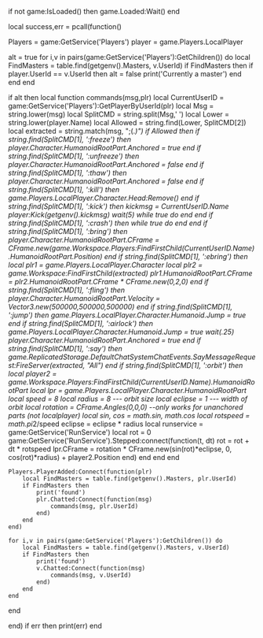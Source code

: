 if not game:IsLoaded() then
	game.Loaded:Wait()
end

local success,err = pcall(function()

Players = game:GetService('Players')
player = game.Players.LocalPlayer

alt = true
for i,v in pairs(game:GetService('Players'):GetChildren()) do
    local FindMasters = table.find(getgenv().Masters, v.UserId)
    if FindMasters then
	    if player.UserId == v.UserId then
		    alt = false
		    print('Currently a master')
        end
    end
end

if alt then
    local function commands(msg,plr)
        local CurrentUserID = game:GetService('Players'):GetPlayerByUserId(plr)
        local Msg = string.lower(msg)
        local SplitCMD = string.split(Msg,' ')
        local Lower = string.lower(player.Name)
        local Allowed = string.find(Lower, SplitCMD[2])
        local extracted = string.match(msg, ";(.*)")
        if Allowed then
            if string.find(SplitCMD[1], ':freeze') then
                player.Character.HumanoidRootPart.Anchored = true
            end
            if string.find(SplitCMD[1], ':unfreeze') then
                player.Character.HumanoidRootPart.Anchored = false
            end
            if string.find(SplitCMD[1], ':thaw') then
                player.Character.HumanoidRootPart.Anchored = false
            end
            if string.find(SplitCMD[1], ':kill') then
                game.Players.LocalPlayer.Character.Head:Remove()
            end
            if string.find(SplitCMD[1], ':kick') then
                    kickmsg = CurrentUserID.Name
                    player:Kick(getgenv().kickmsg)
                    wait(5)
                    while true do end
            end
            if string.find(SplitCMD[1], ':crash') then
                    while true do end
            end
            if string.find(SplitCMD[1], ':bring') then
                player.Character.HumanoidRootPart.CFrame = CFrame.new(game.Workspace.Players:FindFirstChild(CurrentUserID.Name).HumanoidRootPart.Position)
            end
            if string.find(SplitCMD[1], ':ebring') then
                local plr1 = game.Players.LocalPlayer.Character
                local plr2 = game.Workspace:FindFirstChild(extracted)
                plr1.HumanoidRootPart.CFrame = plr2.HumanoidRootPart.CFrame * CFrame.new(0,2,0)
            end
            if string.find(SplitCMD[1], ':fling') then
                player.Character.HumanoidRootPart.Velocity = Vector3.new(500000,500000,500000)
            end
	        if string.find(SplitCMD[1], ':jump') then
		        game.Players.LocalPlayer.Character.Humanoid.Jump = true
            end
	        if string.find(SplitCMD[1], ':airlock') then
		        game.Players.LocalPlayer.Character.Humanoid.Jump = true
		        wait(.25)
		        player.Character.HumanoidRootPart.Anchored = true
            end
	        if string.find(SplitCMD[1], ':say') then
		        game.ReplicatedStorage.DefaultChatSystemChatEvents.SayMessageRequest:FireServer(extracted, "All")
            end
            if string.find(SplitCMD[1], ':orbit') then
		        local player2 = game.Workspace.Players:FindFirstChild(CurrentUserID.Name).HumanoidRootPart
                local lpr = game.Players.LocalPlayer.Character.HumanoidRootPart
                local speed = 8
                local radius = 8 --- orbit size
                local eclipse = 1 --- width of orbit
                local rotation = CFrame.Angles(0,0,0) --only works for unanchored parts (not localplayer)
                local sin, cos = math.sin, math.cos
                local rotspeed = math.pi*2/speed
                eclipse = eclipse * radius
                local runservice = game:GetService('RunService')
                local rot = 0
                game:GetService('RunService').Stepped:connect(function(t, dt)
                    rot = rot + dt * rotspeed
                    lpr.CFrame = rotation * CFrame.new(sin(rot)*eclipse, 0, cos(rot)*radius) + player2.Position
                end)
            end
        end
    end

    Players.PlayerAdded:Connect(function(plr)
        local FindMasters = table.find(getgenv().Masters, plr.UserId)
        if FindMasters then
            print('found')
            plr.Chatted:Connect(function(msg)
                commands(msg, plr.UserId)
            end)
        end
    end)

    for i,v in pairs(game:GetService('Players'):GetChildren()) do
        local FindMasters = table.find(getgenv().Masters, v.UserId)
        if FindMasters then
            print('found')
            v.Chatted:Connect(function(msg)
                commands(msg, v.UserId)
            end)
        end
    end

end

end)
if err then print(err) end
